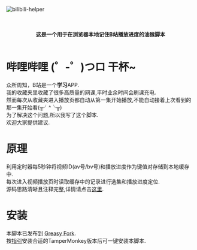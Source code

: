 ![bilibili-helper](https://socialify.git.ci/yungyu16/bilibili-helper/image?description=1&descriptionEditable=Bilibili%E5%88%B7%E8%AF%BE%E7%9C%8B%E7%89%87%E5%B0%8F%E5%8A%A9%E6%89%8B&language=1&logo=https%3A%2F%2Fraw.githubusercontent.com%2Fyungyu16%2Fcdn%2Fmaster%2Favatar.png&owner=1&pattern=Circuit%20Board&theme=Light)

<p align="center">
    <br/>
    <br/>
    <b>这是一个用于在浏览器本地记住B站播放进度的油猴脚本</b>
    <br/>
    <br/>
</p>

# 哔哩哔哩 (゜-゜)つロ 干杯~
众所周知，B站是一个**学习**APP.   
我的收藏夹里收藏了很多高质量的网课,平时业余时间会刷课充电.    
然而每次从收藏夹进入播放页都自动从第一集开始播放,不能自动接着上次看到的那一集开始看(╥╯^╰╥)    
为了解决这个问题,所以我写了这个脚本.     
欢迎大家提供建议.

# 原理
利用定时器每5秒钟将视频ID(av号/bv号)和播放进度作为键值对存储到本地缓存中.   
每次进入视频播放页时读取缓存中的记录进行选集和播放进度定位.     
源码思路清晰且注释完整,详情请点击[这里](index.js).

# 安装
本脚本已发布到 [Greasy Fork](https://greasyfork.org/zh-CN/scripts/416450-bilibili%E8%AE%B0%E4%BD%8F%E6%92%AD%E6%94%BE%E8%BF%9B%E5%BA%A6).    
按[指引](http://www.tampermonkey.net/)安装合适的TamperMonkey版本后可一键安装本脚本.


